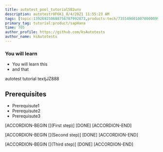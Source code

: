 ```yaml
---
title: autotest_pool_tutorialS82unv
description: autotestr0F6K1_8/4/2021 11:55:23 AM
tags: [topic:139269250608756787992873,products:tech/73554900100700000996,tutorial:experience/advanced]
primary_tag: tutorial:product/sapHana
time: 705
author_profile: https://github.com/ksAutotests
author_name: ksAutotests
---
```

### You will learn
- You will learn this
- and that

autotest tutorial textjJZ888

## Prerequisites
- Prerequisute1
- Prerequisute2
- Prerequisute3

[ACCORDION-BEGIN [](First step)]
[DONE]
[ACCORDION-END]

[ACCORDION-BEGIN [](Second step)]
[DONE]
[ACCORDION-END]

[ACCORDION-BEGIN [](Third step)]
[DONE]
[ACCORDION-END]

